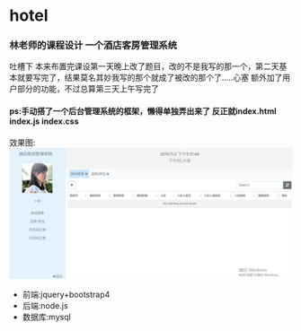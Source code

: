 # hotel
### 林老师的课程设计 一个酒店客房管理系统  
吐槽下 本来布置完课设第一天晚上改了题目，改的不是我写的那一个，第二天基本就要写完了，结果莫名其妙我写的那个就成了被改的那个了.....心塞
额外加了用户部分的功能，不过总算第三天上午写完了  
#### ps:手动搭了一个后台管理系统的框架，懒得单独弄出来了 反正就index.html index.js index.css
效果图:
![shot](https://github.com/Lee-N/hotel/blob/master/img/img.png)

- 前端:jquery+bootstrap4  
- 后端:node.js  
- 数据库:mysql  
